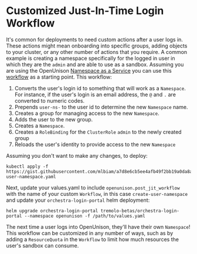 # Customized Just-In-Time Login Workflow

It's common for deployments to need custom actions after a user logs in.  These actions might mean onboarding into specific groups,
adding objects to your cluster, or any other number of actions that you require.  A common example is creating a namespace specifically
for the logged in user in which they are the `admin` and are able to use as a sandbox.  Assuming you are using the OpenUnison 
[Namespace as a Service](../../namespace_as_a_service/) you can use this [workflow](https://gist.github.com/mlbiam/a7d8e6cb5ee4afb49f2bb19a0da8a726) 
as a starting point.  This workflow:

1. Converts the user's login id to something that will work as a `Namespace`.  For instance, if the user's login is an email address, the `@` and `.` are converted to numeric codes.  
2. Prepends `user-ns-` to the user id to determine the new `Namespace` name.
3. Creates a group for managing access to the new `Namespace`.
4. Adds the user to the new group.
5. Creates a `Namespace`.
6. Creates a `RoleBinding` for the `ClusterRole` `admin` to the newly created group
7. Reloads the user's identity to provide access to the new `Namespace`

Assuming you don't want to make any changes, to deploy:

```
kubectl apply -f https://gist.githubusercontent.com/mlbiam/a7d8e6cb5ee4afb49f2bb19a0da8a726/raw/c49a129ca6f1962866f9972d3854960b634b5538/create-user-namespace.yaml
```

Next, update your values.yaml to include `openunison.post_jit_workflow` with the name of your custom `Workflow`, in this case `create-user-namespace` and update your `orchestra-login-portal` helm deployment:

```
helm upgrade orchestra-login-portal tremolo-betas/orchestra-login-portal --namespace openunison -f /path/to/values.yaml
```

The next time a user logs into OpenUnison, they'll have their own `Namespace`!  This workflow can be customized in any number of ways, such as by adding
a `ResourceQuota` in the `Workflow` to limit how much resources the user's sandbox can consume.  